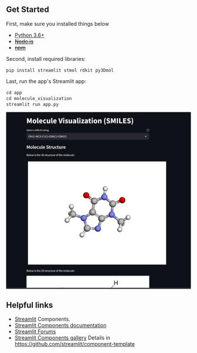 ## Get Started

First, make sure you installed things below

* [Python 3.6+](https://www.python.org/downloads/)
* ~~[Node.js](https://nodejs.org)~~
* ~~[npm](https://docs.npmjs.com/downloading-and-installing-node-js-and-npm)~~

Second, install required libraries:

```
pip install streamlit stmol rdkit py3Dmol
```

Last, run the app's Streamlit app:

```
cd app
cd molecule_visualization
streamlit run app.py 
```

![Screenshot](app\Image\Screenshot.png)


## Helpful links

* [Streamlit](https://streamlit.io) Components.
* [Streamlit Components documentation](https://docs.streamlit.io/library/components)
* [Streamlit Forums](https://discuss.streamlit.io/tag/custom-components)
* [Streamlit Components gallery](https://www.streamlit.io/components)
Details in https://github.com/streamlit/component-template
